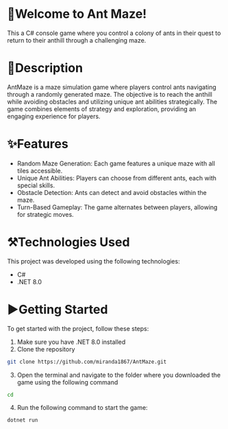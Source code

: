 # 🐜Welcome to Ant Maze! 

This a C# console game where you control a colony of ants in their quest to return to their anthill through a challenging maze.

# 📃Description  
AntMaze is a maze simulation game where players control ants navigating through a randomly generated maze. The objective is to reach the anthill while avoiding obstacles and utilizing unique ant abilities strategically. The game combines elements of strategy and exploration, providing an engaging experience for players.

# ✨Features
- Random Maze Generation: Each game features a unique maze with all tiles accessible.
- Unique Ant Abilities: Players can choose from different ants, each with special skills.
- Obstacle Detection: Ants can detect and avoid obstacles within the maze.
- Turn-Based Gameplay: The game alternates between players, allowing for strategic moves.

# ⚒Technologies Used
This project was developed using the following technologies:
- C#
- .NET 8.0

# ▶Getting Started
To get started with the project, follow these steps:

1. Make sure you have .NET 8.0 installed
2. Clone the repository
```bash
git clone https://github.com/miranda1867/AntMaze.git
```
3. Open the terminal and navigate to the folder where you downloaded the game using the following command
```bash
cd
```
4. Run the following command to start the game:
```bash
dotnet run
```

